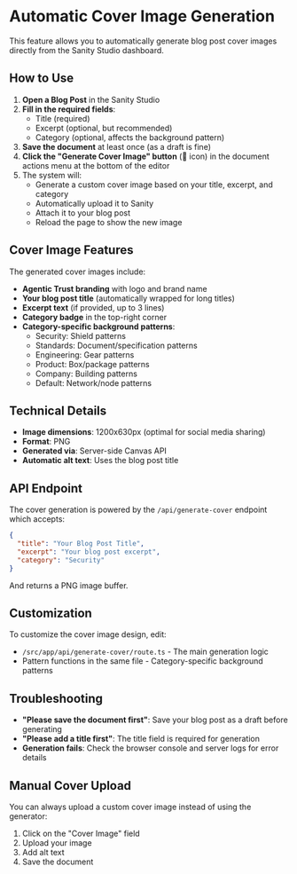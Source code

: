 # Automatic Cover Image Generation

This feature allows you to automatically generate blog post cover images directly from the Sanity Studio dashboard.

## How to Use

1. **Open a Blog Post** in the Sanity Studio
2. **Fill in the required fields**:
   - Title (required)
   - Excerpt (optional, but recommended)
   - Category (optional, affects the background pattern)
3. **Save the document** at least once (as a draft is fine)
4. **Click the "Generate Cover Image" button** (🎨 icon) in the document actions menu at the bottom of the editor
5. The system will:
   - Generate a custom cover image based on your title, excerpt, and category
   - Automatically upload it to Sanity
   - Attach it to your blog post
   - Reload the page to show the new image

## Cover Image Features

The generated cover images include:

- **Agentic Trust branding** with logo and brand name
- **Your blog post title** (automatically wrapped for long titles)
- **Excerpt text** (if provided, up to 3 lines)
- **Category badge** in the top-right corner
- **Category-specific background patterns**:
  - Security: Shield patterns
  - Standards: Document/specification patterns
  - Engineering: Gear patterns
  - Product: Box/package patterns
  - Company: Building patterns
  - Default: Network/node patterns

## Technical Details

- **Image dimensions**: 1200x630px (optimal for social media sharing)
- **Format**: PNG
- **Generated via**: Server-side Canvas API
- **Automatic alt text**: Uses the blog post title

## API Endpoint

The cover generation is powered by the `/api/generate-cover` endpoint which accepts:

```json
{
  "title": "Your Blog Post Title",
  "excerpt": "Your blog post excerpt",
  "category": "Security"
}
```

And returns a PNG image buffer.

## Customization

To customize the cover image design, edit:
- `/src/app/api/generate-cover/route.ts` - The main generation logic
- Pattern functions in the same file - Category-specific background patterns

## Troubleshooting

- **"Please save the document first"**: Save your blog post as a draft before generating
- **"Please add a title first"**: The title field is required for generation
- **Generation fails**: Check the browser console and server logs for error details

## Manual Cover Upload

You can always upload a custom cover image instead of using the generator:
1. Click on the "Cover Image" field
2. Upload your image
3. Add alt text
4. Save the document

